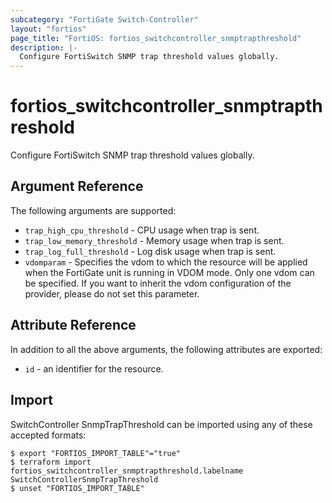 ```yaml
---
subcategory: "FortiGate Switch-Controller"
layout: "fortios"
page_title: "FortiOS: fortios_switchcontroller_snmptrapthreshold"
description: |-
  Configure FortiSwitch SNMP trap threshold values globally.
---
```


# fortios_switchcontroller_snmptrapthreshold
Configure FortiSwitch SNMP trap threshold values globally.

## Argument Reference

The following arguments are supported:

* `trap_high_cpu_threshold` - CPU usage when trap is sent.
* `trap_low_memory_threshold` - Memory usage when trap is sent.
* `trap_log_full_threshold` - Log disk usage when trap is sent.
* `vdomparam` - Specifies the vdom to which the resource will be applied when the FortiGate unit is running in VDOM mode. Only one vdom can be specified. If you want to inherit the vdom configuration of the provider, please do not set this parameter.


## Attribute Reference

In addition to all the above arguments, the following attributes are exported:
* `id` - an identifier for the resource.

## Import

SwitchController SnmpTrapThreshold can be imported using any of these accepted formats:
```
$ export "FORTIOS_IMPORT_TABLE"="true"
$ terraform import fortios_switchcontroller_snmptrapthreshold.labelname SwitchControllerSnmpTrapThreshold
$ unset "FORTIOS_IMPORT_TABLE"
```
